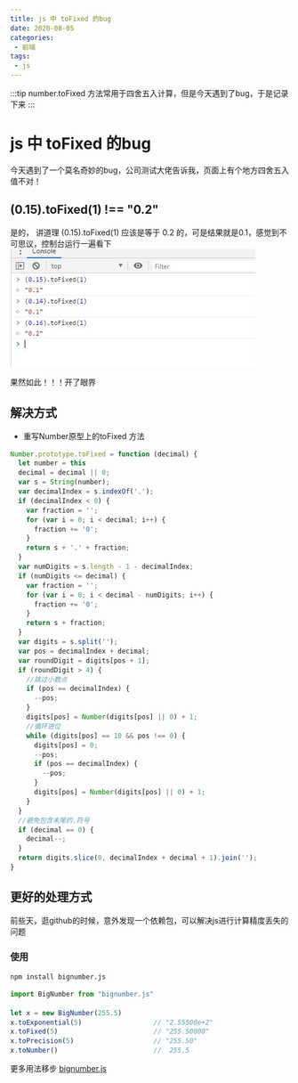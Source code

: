 ```yaml
---
title: js 中 toFixed 的bug
date: 2020-08-05
categories:
 - 前端
tags:
 - js
---
```


:::tip
number.toFixed 方法常用于四舍五入计算，但是今天遇到了bug，于是记录下来
:::

<!-- more -->

# js 中 toFixed 的bug

今天遇到了一个莫名奇妙的bug，公司测试大佬告诉我，页面上有个地方四舍五入值不对！

## (0.15).toFixed(1) !== "0.2"
是的， 讲道理  (0.15).toFixed(1) 应该是等于 0.2 的，可是结果就是0.1，感觉到不可思议，控制台运行一遍看下
![toFixed test](./images/tofixed.jpg)

果然如此！！！开了眼界

## 解决方式

- 重写Number原型上的toFixed 方法

```js
Number.prototype.toFixed = function (decimal) {
  let number = this
  decimal = decimal || 0;
  var s = String(number);
  var decimalIndex = s.indexOf('.');
  if (decimalIndex < 0) {
    var fraction = '';
    for (var i = 0; i < decimal; i++) {
      fraction += '0';
    }
    return s + '.' + fraction;
  }
  var numDigits = s.length - 1 - decimalIndex;
  if (numDigits <= decimal) {
    var fraction = '';
    for (var i = 0; i < decimal - numDigits; i++) {
      fraction += '0';
    }
    return s + fraction;
  }
  var digits = s.split('');
  var pos = decimalIndex + decimal;
  var roundDigit = digits[pos + 1];
  if (roundDigit > 4) {
    //跳过小数点
    if (pos == decimalIndex) {
      --pos;
    }
    digits[pos] = Number(digits[pos] || 0) + 1;
    //循环进位
    while (digits[pos] == 10 && pos !== 0) {
      digits[pos] = 0;
      --pos;
      if (pos == decimalIndex) {
        --pos;
      }
      digits[pos] = Number(digits[pos] || 0) + 1;
    }
  }
  //避免包含末尾的.符号
  if (decimal == 0) {
    decimal--;
  }
  return digits.slice(0, decimalIndex + decimal + 1).join('');
}
```

## 更好的处理方式

前些天，逛github的时候，意外发现一个依赖包，可以解决js进行计算精度丢失的问题

### 使用
```bash
npm install bignumber.js
```

```js
import BigNumber from "bignumber.js"

let x = new BigNumber(255.5)
x.toExponential(5)                  // "2.55500e+2"
x.toFixed(5)                        // "255.50000"
x.toPrecision(5)                    // "255.50"
x.toNumber()                        //  255.5

```

更多用法移步  [bignumber.js](https://github.com/MikeMcl/bignumber.js)

